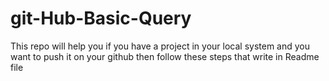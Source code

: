 # git-Hub-Basic-Query
This repo will help you if you have a project in your local system and you want to push it on your github then follow these steps that write in Readme file
